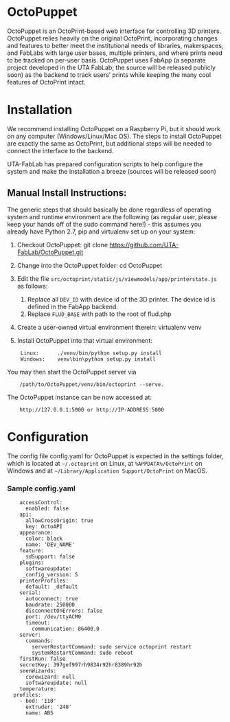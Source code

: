 # OctoPuppet

OctoPuppet is an OctoPrint-based web interface for controlling 3D printers. OctoPuppet relies heavily on the original OctoPrint, incorporating changes and features to better meet the institutional needs of libraries, makerspaces, and FabLabs with large user bases, multiple printers, and where prints need to be tracked on per-user basis. 
OctoPuppet uses FabApp (a separate project developed in the UTA FabLab; the source will be released publicly soon) as the backend to track users’ prints while keeping the many cool features of OctoPrint intact.

# Installation
We recommend installing OctoPuppet on a Raspberry Pi, but it should work on any computer (Windows/Linux/Mac OS). The steps to install OctoPuppet are exactly the same as OctoPrint, but additional steps will be needed to connect the interface to the backend.

UTA-FabLab has prepared configuration scripts to help configure the system and make the installation a breeze (sources will be released soon)

## Manual Install Instructions:

The generic steps that should basically be done regardless of operating system and runtime environment are the following (as regular user, please keep your hands off of the sudo command here!) - this assumes you already have Python 2.7, pip and virtualenv set up on your system:

1. Checkout OctoPuppet: git clone https://github.com/UTA-FabLab/OctoPuppet.git
2. Change into the OctoPuppet folder: cd OctoPuppet
3. Edit the file `src/octoprint/static/js/viewmodels/app/printerstate.js` as follows:
    1. Replace all `DEV_ID` with device id of the 3D printer. The device id is defined in the FabApp backend.
    2. Replace `FLUD_BASE` with path to the root of flud.php
4. Create a user-owned virtual environment therein: virtualenv venv
5. Install OctoPuppet into that virtual environment: 

		Linux: 		./venv/bin/python setup.py install
		Windows:	venv\bin\python setup.py install

You may then start the OctoPuppet server via 
        
        /path/to/OctoPuppet/venv/bin/octoprint --serve.
        
The OctoPuppet instance can be now accessed at:

        http://127.0.0.1:5000 or http://IP-ADDRESS:5000

# Configuration

The config file config.yaml for OctoPuppet is expected in the settings folder, which is located at `~/.octoprint` on Linux, at `%APPDATA%/OctoPrint` on Windows and at `~/Library/Application Support/OctoPrint` on MacOS.

### Sample config.yaml

        accessControl:
          enabled: false
        api:
          allowCrossOrigin: true
          key: OctoAPI
        appearance:
          color: black
          name: 'DEV_NAME'
        feature:
          sdSupport: false
        plugins:
          softwareupdate:
         _config_version: 5
        printerProfiles:
          default: _default
        serial:
          autoconnect: true
          baudrate: 250000
          disconnectOnErrors: false
          port: /dev/ttyACM0
          timeout:
            communication: 86400.0
        server:
          commands:
            serverRestartCommand: sudo service octoprint restart
            systemRestartCommand: sudo reboot
        firstRun: false
        secretKey: 397gef997rh9834r92hr8389hr92h
        seenWizards:
          corewizard: null
          softwareupdate: null
        temperature:
      profiles:
        - bed: '110'
          extruder: '240'
          name: ABS
